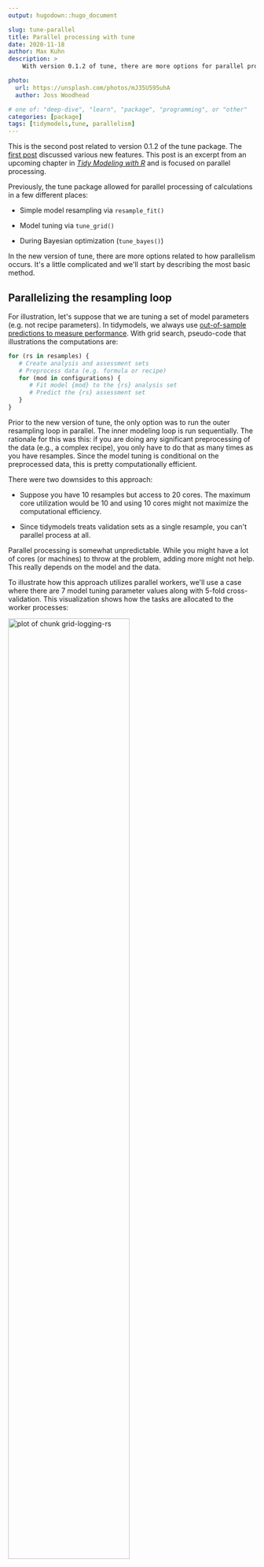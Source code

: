 ```yaml
---
output: hugodown::hugo_document

slug: tune-parallel
title: Parallel processing with tune 
date: 2020-11-18
author: Max Kuhn
description: >
    With version 0.1.2 of tune, there are more options for parallel processing.  

photo:
  url: https://unsplash.com/photos/mJ35U595uhA
  author: Joss Woodhead

# one of: "deep-dive", "learn", "package", "programming", or "other"
categories: [package] 
tags: [tidymodels,tune, parallelism]
---
```




<!--
TODO:
* [ ] Pick category and tags (see existing with `post_tags()`)
* [ ] Find photo & update yaml metadata
* [ ] Create `thumbnail-sq.jpg`; height and width should be equal
* [ ] Create `thumbnail-wd.jpg`; width should be >5x height
* [ ] `hugodown::use_tidy_thumbnail()`
* [ ] Add intro sentence
* [ ] `use_tidy_thanks()`
-->
This is the second post related to version 0.1.2 of the tune package. The [first post]() discussed various new features. This post is an excerpt from an upcoming chapter in [_Tidy Modeling with R_](https://www.tmwr.org/) and is focused on parallel processing. 

Previously, the tune package allowed for parallel processing of calculations in a few different places: 

* Simple model resampling via `resample_fit()`

* Model tuning via `tune_grid()`

* During Bayesian optimization (`tune_bayes()`)

In the new version of tune, there are more options related to how parallelism occurs. It's a little complicated and we'll start by describing the most basic method. 

## Parallelizing the resampling loop

For illustration, let's suppose that we are tuning a set of model parameters (e.g. not recipe parameters). In tidymodels, we always use [out-of-sample predictions to measure performance](https://www.tmwr.org/resampling.html). With grid search, pseudo-code that illustrations the computations are: 


```r
for (rs in resamples) {
   # Create analysis and assessment sets
   # Preprocess data (e.g. formula or recipe)
   for (mod in configurations) {
      # Fit model {mod} to the {rs} analysis set
      # Predict the {rs} assessment set
   }
}
```

Prior to the new version of tune, the only option was to run the outer resampling loop in parallel. The inner modeling loop is run sequentially. The rationale for this was this: if you are doing any significant preprocessing of the data (e.g., a complex recipe), you only have to do that as many times as you have resamples. Since the model tuning is conditional on the preprocessed data, this is pretty computationally efficient. 

There were two downsides to this approach: 

 * Suppose you have 10 resamples but access to 20 cores. The maximum core utilization would be 10 and using 10 cores might not maximize the computational efficiency.

 * Since tidymodels treats validation sets as a single resample, you can't parallel process at all. 

Parallel processing is somewhat unpredictable. While you might have a lot of cores (or machines) to throw at the problem, adding more might not help. This really depends on the model and the data. 

To illustrate how this approach utilizes parallel workers, we'll use a case where there are 7 model tuning parameter values along with 5-fold cross-validation. This visualization shows how the tasks are allocated to the worker processes:

<img src="figure/grid-logging-rs-1.svg" title="plot of chunk grid-logging-rs" alt="plot of chunk grid-logging-rs" width="70%" />

The code assigns each of the five resamples to their own worker process which, in this case, is a core on a single desktop machine. That worker conducts the preprocessing then loops over the models. The preprocessing happens once per resample. 

In the new version of tune, there is a control option called `parallel_over`. Setting this to a value of `"resamples"` will select this scheme to parallelize the computations. 


## Parallelizing everything

Another option that we can pursue is to take the two loops shown above and merge them into a single loop. 


```r
all_tasks <- crossing(resamples, configurations)

for (iter in all_tasks) {                           
   # Create analysis and assessment sets for {iter}
   # Preprocess data (e.g. formula or recipe)
   # Fit model {iter} to the {iter} analysis set
   # Predict the {iter} assessment set
}
```

With seven models and five resamples there are a total of 35 separate tasks that can be given to the worker processes. Foe this example, that would allow up to 35 cores/machines to run simultaneously. If we had a validation step, this would also enable the model loop to run in parallel. 

The downside to this approach is that the preprocessing is unnecessarily repeated multiple times (depending on how tasks are allocated to the worker processes). 

Taking our previous example, here is what the allocations look like if the 35 tasks are run across 10 cores: 

![plot of chunk grid-logging-all](figure/grid-logging-all-1.svg)

For each resample, the preprocessing is needlessly run six additional times. If the preprocessing is fast, this might be the best approach. 

To enable this approach, the control option is set to `parallel_over = "everything"`. 

The default for `parallel_over` is `NULL`. This allows us to check and see if there are multiple resamples. If that is the case, it uses a value of `"resamples"`; otherwise, `"everything"` is used. 

## How much faster are the computations? 

As an example, we tuned a boosted tree with the `xgboost` engine on a data set of 4,000 samples. Five-fold cross-validation was used with 10 candidate models. These data required some baseline preprocessing that did not require any estimation. The preprocessing was handled three different ways:

1. Preprocess the data prior to modeling using a `dplyr` pipeline (labeled is "none" in the plots below).
2. Conduct the same preprocessing a recipe (shown as "light" preprocessing).
3. With a recipe, add an additional step that has a high computational cost (labeled as "expensive"). 

The first and second preprocessing options are designed to measure the computational cost of the recipe. The third option measures the cost of performing redundant computations with `parallel_over = "everything"`. 

We evaluated this process using variable number of worker processes and using the two `parallel_over` options. The computer has 10 physical cores and 20 virtual cores (via hyper threading). 

Let's consider the raw execution times:

![plot of chunk grid-par-times](figure/grid-par-times-1.svg)

Since there were only five resamples, the number of cores used when `parallel_over = "resamples"` is limited to five. 

Comparing the curves in the first two panels for "none" and "light": 

* There is little difference in the execution times between the panels. This indicates, for these data, there is no real computational penalty for doing the preprocessing steps in a recipe. 

* There is some benefit for using `parallel_over = "everything"` with many cores. However, as shown below, the majority of the benefit of parallel processing occurs in the first five workers.

With the expensive preprocessing step, there is a considerable difference in execution times. Using `parallel_over = "everything"` is problematic since, even using all cores, it never achieves the execution time that `parallel_over = "resamples"` attains with five cores. This is because the costly preprocessing step is unnecessarily repeated in the computational scheme. 

## PSOCK clusters

The primary method for parallel processing on windows computers uses a PSOCK cluster. From [_Parallel R_](https://www.oreilly.com/library/view/parallel-r/9781449317850/): 

> "The parallel package comes with two transports: 'PSOCK' and 'FORK'. The 'PSOCK' transport is a streamlined version of [snow](https://biostats.bepress.com/uwbiostat/paper193/)'s 'SOCK' transport. It starts workers using the Rscript command, and communicates between the master and workers using socket connections."

This method works on all major operating systems. 

Different parallel processing technologies work in different ways. About mid-year we started to receive a number of issue report where PSOCK clusters were failing on Windows. This was due to how parallel workers are initialized; they really don't know anything about the main R process (e.g., what packages are loaded, what data objects should have access, etc). Those problems are now solved with the most recent versions of the parsnip, recipes, and tune packages. 

